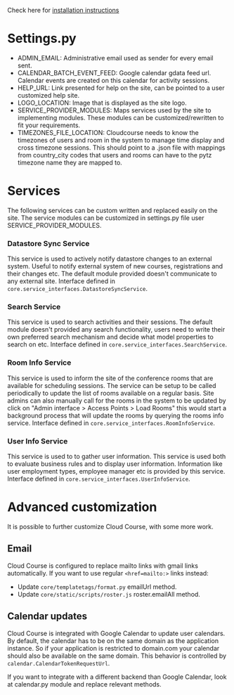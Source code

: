 Check here for [installation instructions](WikiInstall.md)

# Settings.py #

  * ADMIN\_EMAIL: Administrative email used as sender for every email sent.
  * CALENDAR\_BATCH\_EVENT\_FEED: Google calendar gdata feed url. Calendar events are created on this calendar for activity sessions.
  * HELP\_URL: Link presented for help on the site, can be pointed to a user customized help site.
  * LOGO\_LOCATION: Image that is displayed as the site logo.
  * SERVICE\_PROVIDER\_MODULES: Maps services used by the site to implementing modules. These modules can be customized/rewritten to fit your requirements.
  * TIMEZONES\_FILE\_LOCATION: Cloudcourse needs to know the timezones of users and room in the system to manage time display and cross timezone sessions. This should point to a .json file with mappings from country\_city codes that users and rooms can have to the pytz timezone name they are mapped to.


# Services #

The following services can be custom written and replaced easily on the site. The service modules can be customized in settings.py file user SERVICE\_PROVIDER\_MODULES.

### Datastore Sync Service ###

This service is used to actively notify datastore changes to an external system. Useful to notify external system of new courses, registrations and their changes etc. The default module provided doesn't communicate to any external site. Interface defined in `core.service_interfaces.DatastoreSyncService`.

### Search Service ###

This service is used to search activities and their sessions. The default module doesn't provided any search functionality, users need to write their own preferred search mechanism and decide what model properties to search on etc. Interface defined in `core.service_interfaces.SearchService`.

### Room Info Service ###

This service is used to inform the site of the conference rooms that are available for scheduling sessions. The service can be setup to be called periodically to update the list of rooms available on a regular basis. Site admins can also manually call for the rooms in the system to be updated by click on "Admin interface > Access Points > Load Rooms" this would start a background process that will update the rooms by querying the rooms info service. Interface defined in `core.service_interfaces.RoomInfoService`.

### User Info Service ###

This service is used to to gather user information. This service is used both to evaluate business rules and to display user information. Information like user employment types, employee manager etc is provided by this service. Interface defined in `core.service_interfaces.UserInfoService`.

# Advanced customization #

It is possible to further customize Cloud Course, with some more work.

## Email ##

Cloud Course is configured to replace mailto links with gmail links automatically. If you want to use regular `<href=mailto:>` links instead:

  * Update `core/templatetags/format.py` emailUrl method.
  * Update `core/static/scripts/roster.js` roster.emailAll method.

## Calendar updates ##

Cloud Course is integrated with Google Calendar to update user calendars.
By default, the calendar has to be on the same domain as the application instance. So if your application is restricted to domain.com your calendar should also be available on the same domain. This behavior is controlled by `calendar.CalendarTokenRequestUrl`.

If you want to integrate with a different backend than Google Calendar, look at calendar.py module and replace relevant methods.
